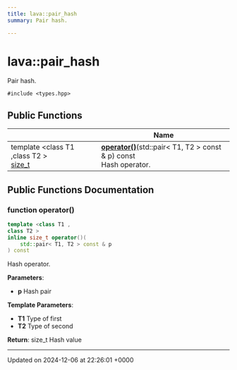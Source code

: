 ```yaml
---
title: lava::pair_hash
summary: Pair hash. 

---
```


# lava::pair_hash



Pair hash. 


`#include <types.hpp>`

## Public Functions

|                | Name           |
| -------------- | -------------- |
| template <class T1 ,class T2 \> <br>[size_t](/_doxybook/Namespaces/namespacelava.md#using-size-t) | **[operator()](/_doxybook/Classes/structlava_1_1pair__hash.md#function-operator())**(std::pair< T1, T2 > const & p) const<br>Hash operator.  |

## Public Functions Documentation

### function operator()

```cpp
template <class T1 ,
class T2 >
inline size_t operator()(
    std::pair< T1, T2 > const & p
) const
```

Hash operator. 

**Parameters**: 

  * **p** Hash pair 


**Template Parameters**: 

  * **T1** Type of first 
  * **T2** Type of second 


**Return**: size_t Hash value 

-------------------------------

Updated on 2024-12-06 at 22:26:01 +0000